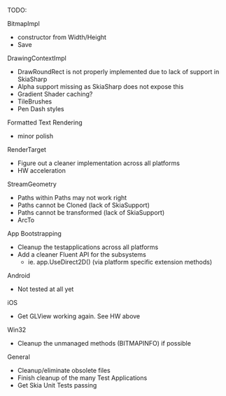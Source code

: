﻿TODO:

BitmapImpl 
- constructor from Width/Height
- Save

DrawingContextImpl
- DrawRoundRect is not properly implemented due to lack of support in SkiaSharp
- Alpha support missing as SkiaSharp does not expose this
- Gradient Shader caching?
- TileBrushes
- Pen Dash styles

Formatted Text Rendering 
- minor polish

RenderTarget
- Figure out a cleaner implementation across all platforms
- HW acceleration

StreamGeometry
- Paths within Paths may not work right
- Paths cannot be Cloned (lack of SkiaSupport)
- Paths cannot be transformed (lack of SkiaSupport)
- ArcTo

App Bootstrapping
- Cleanup the testapplications across all platforms
- Add a cleaner Fluent API for the subsystems
	- ie.    app.UseDirect2D()    (via platform specific extension methods)

Android
- Not tested at all yet

iOS
- Get GLView working again. See HW above

Win32
- Cleanup the unmanaged methods (BITMAPINFO) if possible

General
- Cleanup/eliminate obsolete files
- Finish cleanup of the many Test Applications
- Get Skia Unit Tests passing


